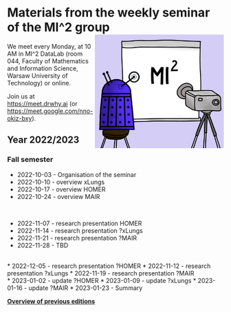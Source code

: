 # Materials from the weekly seminar of the MI^2 group  <img src="prezentacja.png" align="right" width="300"/>

We meet every Monday, at 10 AM in MI^2 DataLab (room 044, Faculty of Mathematics and Information Science, Warsaw University of Technology) or online.

Join us at https://meet.drwhy.ai (or https://meet.google.com/nno-okiz-bxy).

## Year 2022/2023

### Fall semester

* 2022-10-03 - Organisation of the seminar
* 2022-10-10 - overview xLungs
* 2022-10-17 - overview HOMER
* 2022-10-24 - overview MAIR
<br/>

* 2022-11-07 - research presentation HOMER
* 2022-11-14 - research presentation ?xLungs
* 2022-11-21 - research presentation ?MAIR
* 2022-11-28 - TBD
<br/>
* 2022-12-05 - research presentation ?HOMER
* 2022-11-12 - research presentation ?xLungs
* 2022-11-19 - research presentation ?MAIR
<br/>
* 2023-01-02 - update ?HOMER
* 2023-01-09 - update ?xLungs
* 2023-01-16 - update ?MAIR
* 2023-01-23 - Summary
<br/>

[**Overview of previous editions**](https://github.com/MI2DataLab/MI2DataLab_Seminarium/blob/master/README_ARCHIVE.md) 
